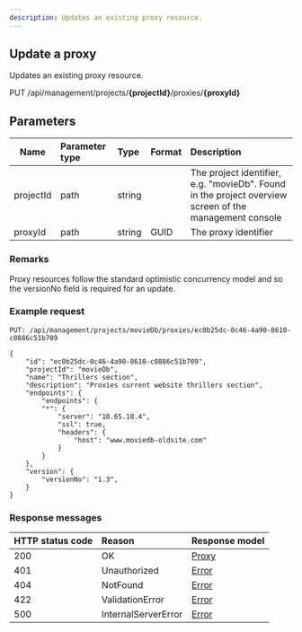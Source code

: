 ```yaml
---
description: Updates an existing proxy resource.
---
```

## Update a proxy

Updates an existing proxy resource.

<span class="label label--put">PUT</span> /api/management/projects/**{projectId}**/proxies/**{proxyId}**

## Parameters

| Name      | Parameter type | Type   | Format | Description                                                                                            |
|-----------|:---------------|:-------|:-------|:-------------------------------------------------------------------------------------------------------|
| projectId | path           | string |        | The project identifier, e.g. "movieDb". Found in the project overview screen of the management console |
| proxyId   | path           | string | GUID   | The proxy identifier                                                                                   |

### Remarks

Proxy resources follow the standard optimistic concurrency model and so the versionNo field is required for an update.

### Example request

```http
PUT: /api/management/projects/movieDb/proxies/ec0b25dc-0c46-4a90-8610-c0886c51b709

{
    "id": "ec0b25dc-0c46-4a90-8610-c0886c51b709",
    "projectId": "movieDb",
    "name": "Thrillers section",
    "description": "Proxies current website thrillers section",
    "endpoints": {
        "endpoints": {
        "*": {
            "server": "10.65.18.4",
            "ssl": true,
            "headers": {
                "host": "www.moviedb-oldsite.com"
            }
        }
    },
    "version": {
        "versionNo": "1.3",
    }
}
```

### Response messages

| HTTP status code | Reason                | Response model                   |
|:-----------------|:----------------------|:---------------------------------|
| 200              | OK                    | [Proxy](/model/proxy.md)         |
| 401              | Unauthorized          | [Error](/key-concepts/errors.md) |
| 404              | NotFound              | [Error](/key-concepts/errors.md) |
| 422              | ValidationError       | [Error](/key-concepts/errors.md) |
| 500              | InternalServerError   | [Error](/key-concepts/errors.md) |